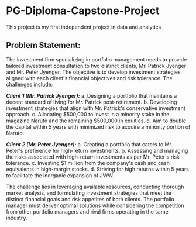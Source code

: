 # PG-Diploma-Capstone-Project

This project is my first independent project in data and analytics

## Problem Statement:

The investment firm specializing in portfolio management needs to provide tailored investment consultation to two distinct clients, Mr. Patrick Jyenger and Mr. Peter Jyenger. The objective is to develop investment strategies aligned with each client's financial objectives and risk tolerance. The challenges include:

_**Client 1 (Mr. Patrick Jyenger):**_
a. Designing a portfolio that maintains a decent standard of living for Mr. Patrick post-retirement.
b. Developing investment strategies that align with Mr. Patrick's conservative investment approach.
c. Allocating $500,000 to invest in a minority stake in the magazine Naruto and the remaining $500,000 in equities.
d. Aim to double the capital within 5 years with minimized risk to acquire a minority portion of Naruto.

_**Client 2 (Mr. Peter Jyenger):**_
a. Creating a portfolio that caters to Mr. Peter's preference for high-return investments.
b. Assessing and managing the risks associated with high-return investments as per Mr. Peter's risk tolerance.
c. Investing $1 million from the company's cash and cash equivalents in high-margin stocks.
d. Striving for high returns within 5 years to facilitate the inorganic expansion of JWW.

The challenge lies in leveraging available resources, conducting thorough market analysis, and formulating investment strategies that meet the distinct financial goals and risk appetites of both clients. The portfolio manager must deliver optimal solutions while considering the competition from other portfolio managers and rival firms operating in the same industry.




